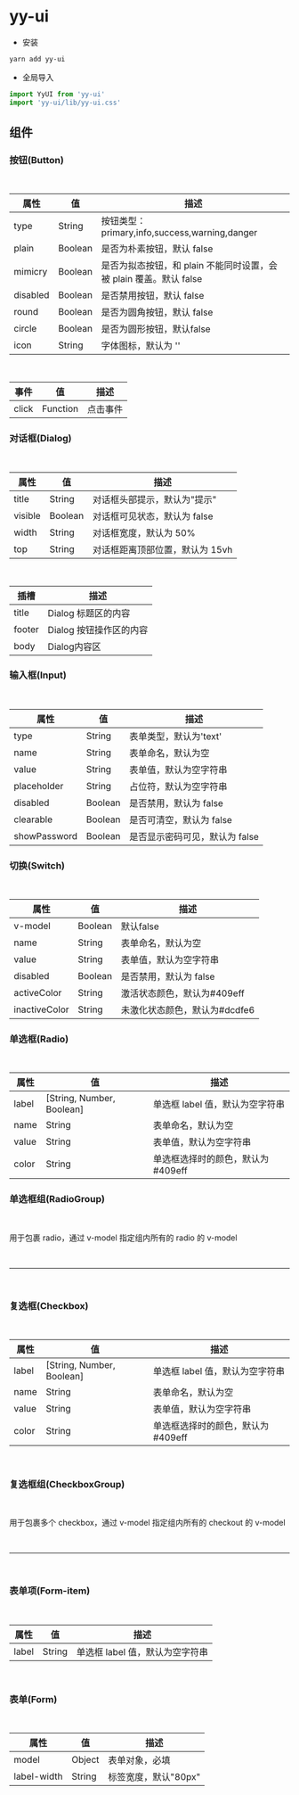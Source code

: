 # yy-ui

- 安装

```bash
yarn add yy-ui
```

- 全局导入

```js
import YyUI from 'yy-ui'
import 'yy-ui/lib/yy-ui.css'
```

## 组件

### 按钮(Button)

<br>

| 属性     | 值               | 描述 |
| -------- | ---------------- | ------------------------------------------------------------ |
| type     | String           | 按钮类型：primary,info,success,warning,danger |
| plain    | Boolean          | 是否为朴素按钮，默认 false |
| mimicry  | Boolean          | 是否为拟态按钮，和 plain 不能同时设置，会被 plain 覆盖。默认 false |
| disabled | Boolean          | 是否禁用按钮，默认  false |
| round    | Boolean          | 是否为圆角按钮，默认 false |
| circle   | Boolean          | 是否为圆形按钮，默认false  |
| icon     | String | 字体图标，默认为 '' |

<br>

| 事件  | 值       | 描述     |
| ----- | -------- | -------- |
| click | Function | 点击事件 |           

### 对话框(Dialog)

<br>

| 属性     | 值      | 描述                               |
| -------- | ------- | ---------------------------------- |
| title    | String  | 对话框头部提示，默认为"提示"       |
| visible  | Boolean | 对话框可见状态，默认为 false       |
| width    | String  | 对话框宽度，默认为 50%             |
| top      | String  | 对话框距离顶部位置，默认为 15vh    |

<br>

| 插槽   | 描述                    |
| ------ | ----------------------- |
| title  | Dialog 标题区的内容     |
| footer | Dialog 按钮操作区的内容 |
| body | Dialog内容区 |  


### 输入框(Input)

<br>

| 属性         | 值      | 描述                               |
| ------------ | ------- | ---------------------------------- |
| type         | String  | 表单类型，默认为'text'             |
| name         | String  | 表单命名，默认为空                 |
| value        | String  | 表单值，默认为空字符串             |
| placeholder  | String  | 占位符，默认为空字符串             |
| disabled     | Boolean | 是否禁用，默认为 false             |
| clearable    | Boolean | 是否可清空，默认为 false           |
| showPassword | Boolean | 是否显示密码可见，默认为 false     |  

### 切换(Switch)

<br>

| 属性          | 值      | 描述                               |
| ------------- | ------- | ---------------------------------- |
| v-model       | Boolean | 默认false
| name          | String  | 表单命名，默认为空                 |
| value         | String  | 表单值，默认为空字符串             |
| disabled      | Boolean | 是否禁用，默认为 false             |
| activeColor   | String  | 激活状态颜色，默认为#409eff      |
| inactiveColor | String  | 未激化状态颜色，默认为#dcdfe6      | 

### 单选框(Radio)

<br>

| 属性    | 值                        | 描述                               |
| ------- | ------------------------- | ---------------------------------- |
| label   | [String, Number, Boolean] | 单选框 label 值，默认为空字符串    |
| name    | String                    | 表单命名，默认为空                 |
| value   | String                    | 表单值，默认为空字符串             |
| color   | String                    | 单选框选择时的颜色，默认为#409eff  |

### 单选框组(RadioGroup)

<br>

用于包裹 radio，通过 v-model 指定组内所有的 radio 的 v-model

<br>

---

<br>

### 复选框(Checkbox)

<br>

| 属性    | 值                        | 描述                               |
| ------- | ------------------------- | ---------------------------------- |
| label   | [String, Number, Boolean] | 单选框 label 值，默认为空字符串    |
| name    | String                    | 表单命名，默认为空                 |
| value   | String                    | 表单值，默认为空字符串             |
| color   | String                    | 单选框选择时的颜色，默认为#409eff  |

<br>

### 复选框组(CheckboxGroup)

<br>

用于包裹多个 checkbox，通过 v-model 指定组内所有的 checkout 的 v-model

<br>

---

<br>

### 表单项(Form-item)

<br>

| 属性  | 值     | 描述                            |
| ----- | ------ | ------------------------------- |
| label | String | 单选框 label 值，默认为空字符串 |

<br>

### 表单(Form)

<br>

| 属性        | 值     | 描述                 |
| ----------- | ------ | -------------------- |
| model       | Object | 表单对象，必填       |
| label-width | String | 标签宽度，默认"80px" |

<br>